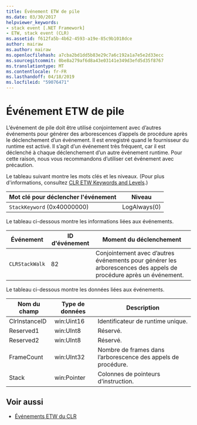 ```yaml
---
title: Événement ETW de pile
ms.date: 03/30/2017
helpviewer_keywords:
- stack event [.NET Framework]
- ETW, stack event (CLR)
ms.assetid: f612fa5b-4b62-4593-a19e-85c9b1018dce
author: mairaw
ms.author: mairaw
ms.openlocfilehash: a7cba2bd1dd5b83e29c7a6c192a1a7e5e2d33ecc
ms.sourcegitcommit: 0be8a279af6d8a43e03141e349d3efd5d35f8767
ms.translationtype: MT
ms.contentlocale: fr-FR
ms.lasthandoff: 04/18/2019
ms.locfileid: "59076471"
---
```

# <a name="stack-etw-event"></a>Événement ETW de pile
L’événement de pile doit être utilisé conjointement avec d’autres événements pour générer des arborescences d’appels de procédure après le déclenchement d’un événement. Il est enregistré quand le fournisseur du runtime est activé. Il s’agit d’un événement très fréquent, car il est déclenché à chaque déclenchement d’un autre événement runtime. Pour cette raison, nous vous recommandons d’utiliser cet événement avec précaution.  
  
 Le tableau suivant montre les mots clés et les niveaux. (Pour plus d'informations, consultez [CLR ETW Keywords and Levels](../../../docs/framework/performance/clr-etw-keywords-and-levels.md).)  
  
|Mot clé pour déclencher l'événement|Niveau|  
|-----------------------------------|-----------|  
|`StackKeyword` (0x40000000)|LogAlways(0)|  
  
 Le tableau ci-dessous montre les informations liées aux événements.  
  
|Événement|ID d'événement|Moment du déclenchement|  
|-----------|--------------|-----------------|  
|`CLRStackWalk`|82|Conjointement avec d’autres événements pour générer les arborescences des appels de procédure après un événement.|  
  
 Le tableau ci-dessous montre les données liées aux événements.  
  
|Nom du champ|Type de données|Description|  
|----------------|---------------|-----------------|  
|ClrInstanceID|win:Uint16|Identificateur de runtime unique.|  
|Reserved1|win:UInt8|Réservé.|  
|Reserved2|win:UInt8|Réservé.|  
|FrameCount|win:UInt32|Nombre de frames dans l’arborescence des appels de procédure.|  
|Stack|win:Pointer|Colonnes de pointeurs d’instruction.|  
  
## <a name="see-also"></a>Voir aussi

- [Événements ETW du CLR](../../../docs/framework/performance/clr-etw-events.md)
